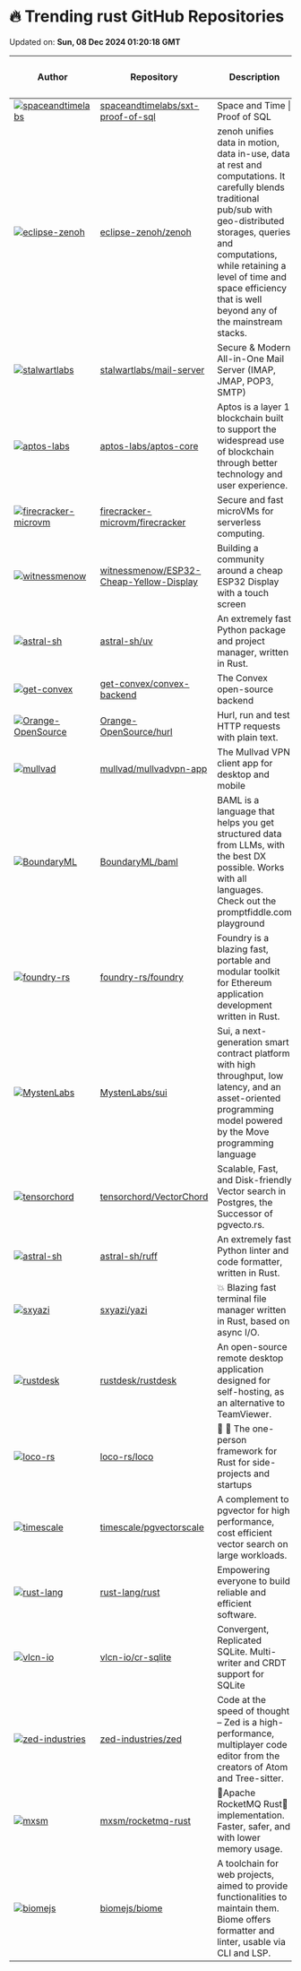 # 🔥 Trending rust GitHub Repositories

Updated on: **Sun, 08 Dec 2024 01:20:18 GMT**

| Author | Repository | Description | Language | ⭐ Total Stars | 🌟 Stars Today |
|--------|------------|-------------|----------|----------------|----------------|
| [![spaceandtimelabs](https://avatars.githubusercontent.com/u/7530828?s=40&v=4)](https://github.com/spaceandtimelabs) | [spaceandtimelabs/sxt-proof-of-sql](https://github.com/spaceandtimelabs/sxt-proof-of-sql) | Space and Time \| Proof of SQL | Rust | 3187 | 43 |
| [![eclipse-zenoh](https://avatars.githubusercontent.com/u/3995219?s=40&v=4)](https://github.com/eclipse-zenoh) | [eclipse-zenoh/zenoh](https://github.com/eclipse-zenoh/zenoh) | zenoh unifies data in motion, data in-use, data at rest and computations. It carefully blends traditional pub/sub with geo-distributed storages, queries and computations, while retaining a level of time and space efficiency that is well beyond any of the mainstream stacks. | Rust | 1543 | 8 |
| [![stalwartlabs](https://avatars.githubusercontent.com/u/11444311?s=40&v=4)](https://github.com/stalwartlabs) | [stalwartlabs/mail-server](https://github.com/stalwartlabs/mail-server) | Secure & Modern All-in-One Mail Server (IMAP, JMAP, POP3, SMTP) | Rust | 5494 | 16 |
| [![aptos-labs](https://avatars.githubusercontent.com/u/73818?s=40&v=4)](https://github.com/aptos-labs) | [aptos-labs/aptos-core](https://github.com/aptos-labs/aptos-core) | Aptos is a layer 1 blockchain built to support the widespread use of blockchain through better technology and user experience. | Rust | 6206 | 3 |
| [![firecracker-microvm](https://avatars.githubusercontent.com/u/115481277?s=40&v=4)](https://github.com/firecracker-microvm) | [firecracker-microvm/firecracker](https://github.com/firecracker-microvm/firecracker) | Secure and fast microVMs for serverless computing. | Rust | 26406 | 7 |
| [![witnessmenow](https://avatars.githubusercontent.com/u/1562562?s=40&v=4)](https://github.com/witnessmenow) | [witnessmenow/ESP32-Cheap-Yellow-Display](https://github.com/witnessmenow/ESP32-Cheap-Yellow-Display) | Building a community around a cheap ESP32 Display with a touch screen | Rust | 1821 | 8 |
| [![astral-sh](https://avatars.githubusercontent.com/u/1309177?s=40&v=4)](https://github.com/astral-sh) | [astral-sh/uv](https://github.com/astral-sh/uv) | An extremely fast Python package and project manager, written in Rust. | Rust | 28853 | 80 |
| [![get-convex](https://avatars.githubusercontent.com/u/4319355?s=40&v=4)](https://github.com/get-convex) | [get-convex/convex-backend](https://github.com/get-convex/convex-backend) | The Convex open-source backend | Rust | 2131 | 10 |
| [![Orange-OpenSource](https://avatars.githubusercontent.com/u/16323814?s=40&v=4)](https://github.com/Orange-OpenSource) | [Orange-OpenSource/hurl](https://github.com/Orange-OpenSource/hurl) | Hurl, run and test HTTP requests with plain text. | Rust | 13283 | 17 |
| [![mullvad](https://avatars.githubusercontent.com/u/332294?s=40&v=4)](https://github.com/mullvad) | [mullvad/mullvadvpn-app](https://github.com/mullvad/mullvadvpn-app) | The Mullvad VPN client app for desktop and mobile | Rust | 5165 | 5 |
| [![BoundaryML](https://avatars.githubusercontent.com/u/2448742?s=40&v=4)](https://github.com/BoundaryML) | [BoundaryML/baml](https://github.com/BoundaryML/baml) | BAML is a language that helps you get structured data from LLMs, with the best DX possible. Works with all languages. Check out the promptfiddle.com playground | Rust | 1501 | 56 |
| [![foundry-rs](https://avatars.githubusercontent.com/u/19890894?s=40&v=4)](https://github.com/foundry-rs) | [foundry-rs/foundry](https://github.com/foundry-rs/foundry) | Foundry is a blazing fast, portable and modular toolkit for Ethereum application development written in Rust. | Rust | 8365 | 2 |
| [![MystenLabs](https://avatars.githubusercontent.com/u/1581614?s=40&v=4)](https://github.com/MystenLabs) | [MystenLabs/sui](https://github.com/MystenLabs/sui) | Sui, a next-generation smart contract platform with high throughput, low latency, and an asset-oriented programming model powered by the Move programming language | Rust | 6306 | 2 |
| [![tensorchord](https://avatars.githubusercontent.com/u/79277854?s=40&v=4)](https://github.com/tensorchord) | [tensorchord/VectorChord](https://github.com/tensorchord/VectorChord) | Scalable, Fast, and Disk-friendly Vector search in Postgres, the Successor of pgvecto.rs. | Rust | 262 | 44 |
| [![astral-sh](https://avatars.githubusercontent.com/u/1309177?s=40&v=4)](https://github.com/astral-sh) | [astral-sh/ruff](https://github.com/astral-sh/ruff) | An extremely fast Python linter and code formatter, written in Rust. | Rust | 33476 | 28 |
| [![sxyazi](https://avatars.githubusercontent.com/u/17523360?s=40&v=4)](https://github.com/sxyazi) | [sxyazi/yazi](https://github.com/sxyazi/yazi) | 💥 Blazing fast terminal file manager written in Rust, based on async I/O. | Rust | 17191 | 32 |
| [![rustdesk](https://avatars.githubusercontent.com/u/71636191?s=40&v=4)](https://github.com/rustdesk) | [rustdesk/rustdesk](https://github.com/rustdesk/rustdesk) | An open-source remote desktop application designed for self-hosting, as an alternative to TeamViewer. | Rust | 77219 | 36 |
| [![loco-rs](https://avatars.githubusercontent.com/u/1224389?s=40&v=4)](https://github.com/loco-rs) | [loco-rs/loco](https://github.com/loco-rs/loco) | 🚂 🦀 The one-person framework for Rust for side-projects and startups | Rust | 5612 | 17 |
| [![timescale](https://avatars.githubusercontent.com/u/112245?s=40&v=4)](https://github.com/timescale) | [timescale/pgvectorscale](https://github.com/timescale/pgvectorscale) | A complement to pgvector for high performance, cost efficient vector search on large workloads. | Rust | 1421 | 14 |
| [![rust-lang](https://avatars.githubusercontent.com/u/3372342?s=40&v=4)](https://github.com/rust-lang) | [rust-lang/rust](https://github.com/rust-lang/rust) | Empowering everyone to build reliable and efficient software. | Rust | 99325 | 36 |
| [![vlcn-io](https://avatars.githubusercontent.com/u/1009003?s=40&v=4)](https://github.com/vlcn-io) | [vlcn-io/cr-sqlite](https://github.com/vlcn-io/cr-sqlite) | Convergent, Replicated SQLite. Multi-writer and CRDT support for SQLite | Rust | 2926 | 12 |
| [![zed-industries](https://avatars.githubusercontent.com/u/482957?s=40&v=4)](https://github.com/zed-industries) | [zed-industries/zed](https://github.com/zed-industries/zed) | Code at the speed of thought – Zed is a high-performance, multiplayer code editor from the creators of Atom and Tree-sitter. | Rust | 51173 | 40 |
| [![mxsm](https://avatars.githubusercontent.com/u/15797831?s=40&v=4)](https://github.com/mxsm) | [mxsm/rocketmq-rust](https://github.com/mxsm/rocketmq-rust) | 🚀Apache RocketMQ Rust🦀 implementation. Faster, safer, and with lower memory usage. | Rust | 749 | 12 |
| [![biomejs](https://avatars.githubusercontent.com/u/602478?s=40&v=4)](https://github.com/biomejs) | [biomejs/biome](https://github.com/biomejs/biome) | A toolchain for web projects, aimed to provide functionalities to maintain them. Biome offers formatter and linter, usable via CLI and LSP. | Rust | 15709 | 17 |
